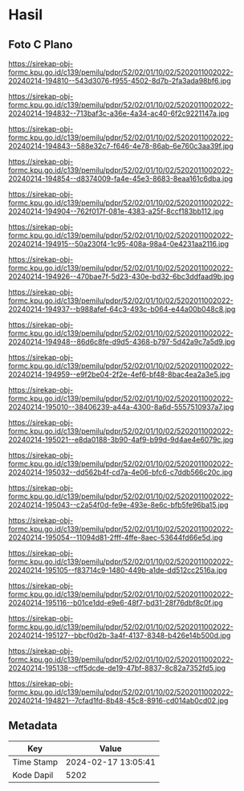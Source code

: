# Hasil

## Foto C Plano

https://sirekap-obj-formc.kpu.go.id/c139/pemilu/pdpr/52/02/01/10/02/5202011002022-20240214-194810--543d3076-f955-4502-8d7b-2fa3ada98bf6.jpg

https://sirekap-obj-formc.kpu.go.id/c139/pemilu/pdpr/52/02/01/10/02/5202011002022-20240214-194832--713baf3c-a36e-4a34-ac40-6f2c9221147a.jpg

https://sirekap-obj-formc.kpu.go.id/c139/pemilu/pdpr/52/02/01/10/02/5202011002022-20240214-194843--588e32c7-f646-4e78-86ab-6e760c3aa39f.jpg

https://sirekap-obj-formc.kpu.go.id/c139/pemilu/pdpr/52/02/01/10/02/5202011002022-20240214-194854--d8374009-fa4e-45e3-8683-8eaa161c6dba.jpg

https://sirekap-obj-formc.kpu.go.id/c139/pemilu/pdpr/52/02/01/10/02/5202011002022-20240214-194904--762f017f-081e-4383-a25f-8ccf183bb112.jpg

https://sirekap-obj-formc.kpu.go.id/c139/pemilu/pdpr/52/02/01/10/02/5202011002022-20240214-194915--50a230f4-1c95-408a-98a4-0e4231aa2116.jpg

https://sirekap-obj-formc.kpu.go.id/c139/pemilu/pdpr/52/02/01/10/02/5202011002022-20240214-194926--470bae7f-5d23-430e-bd32-6bc3ddfaad9b.jpg

https://sirekap-obj-formc.kpu.go.id/c139/pemilu/pdpr/52/02/01/10/02/5202011002022-20240214-194937--b988afef-64c3-493c-b064-e44a00b048c8.jpg

https://sirekap-obj-formc.kpu.go.id/c139/pemilu/pdpr/52/02/01/10/02/5202011002022-20240214-194948--86d6c8fe-d9d5-4368-b797-5d42a9c7a5d9.jpg

https://sirekap-obj-formc.kpu.go.id/c139/pemilu/pdpr/52/02/01/10/02/5202011002022-20240214-194959--e9f2be04-2f2e-4ef6-bf48-8bac4ea2a3e5.jpg

https://sirekap-obj-formc.kpu.go.id/c139/pemilu/pdpr/52/02/01/10/02/5202011002022-20240214-195010--38406239-a44a-4300-8a6d-5557510937a7.jpg

https://sirekap-obj-formc.kpu.go.id/c139/pemilu/pdpr/52/02/01/10/02/5202011002022-20240214-195021--e8da0188-3b90-4af9-b99d-9d4ae4e6079c.jpg

https://sirekap-obj-formc.kpu.go.id/c139/pemilu/pdpr/52/02/01/10/02/5202011002022-20240214-195032--dd562b4f-cd7a-4e06-bfc6-c7ddb566c20c.jpg

https://sirekap-obj-formc.kpu.go.id/c139/pemilu/pdpr/52/02/01/10/02/5202011002022-20240214-195043--c2a54f0d-fe9e-493e-8e6c-bfb5fe96ba15.jpg

https://sirekap-obj-formc.kpu.go.id/c139/pemilu/pdpr/52/02/01/10/02/5202011002022-20240214-195054--11094d81-2fff-4ffe-8aec-53644fd66e5d.jpg

https://sirekap-obj-formc.kpu.go.id/c139/pemilu/pdpr/52/02/01/10/02/5202011002022-20240214-195105--f83714c9-1480-449b-a1de-dd512cc2516a.jpg

https://sirekap-obj-formc.kpu.go.id/c139/pemilu/pdpr/52/02/01/10/02/5202011002022-20240214-195116--b01ce1dd-e9e6-48f7-bd31-28f76dbf8c0f.jpg

https://sirekap-obj-formc.kpu.go.id/c139/pemilu/pdpr/52/02/01/10/02/5202011002022-20240214-195127--bbcf0d2b-3a4f-4137-8348-b426e14b500d.jpg

https://sirekap-obj-formc.kpu.go.id/c139/pemilu/pdpr/52/02/01/10/02/5202011002022-20240214-195138--cff5dcde-de19-47bf-8837-8c82a7352fd5.jpg

https://sirekap-obj-formc.kpu.go.id/c139/pemilu/pdpr/52/02/01/10/02/5202011002022-20240214-194821--7cfad1fd-8b48-45c8-8916-cd014ab0cd02.jpg


## Metadata

| Key        | Value               |
| ---------- | ------------------- |
| Time Stamp | 2024-02-17 13:05:41 |
| Kode Dapil | 5202                |



